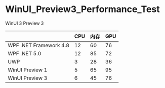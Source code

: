 # WinUI_Preview3_Performance_Test

WinUI 3 Preview 3

|      |  CPU    | 内存     | GPU |
| ---- | ---- | ---- | ----|
|  WPF .NET Framework 4.8    |   12   |   60	   | 76 |
| WPF .NET 5.0 |12 |85	| 72 |
| UWP |	3	| 28	| 36 |
| WinUI Preview 1 |	5	| 65 |	95 |
| WinUI Preview 3 |	6	| 45 |	76|
